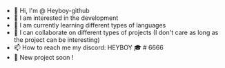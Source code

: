
- 👋 Hi, I'm @ Heyboy-github
- 👀 I am interested in the development
- 🌱 I am currently learning different types of languages
- 💞️ I can collaborate on different types of projects (I don't care as long as the project can be interesting)
- 📫 How to reach me my discord: HEYBOY 🎓 # 6666
- 🔔 New project soon ! 
